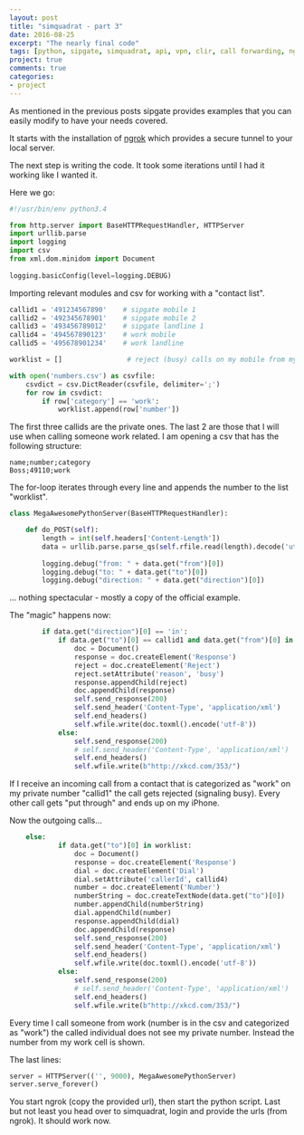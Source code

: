 ```yaml
---
layout: post
title: "simquadrat - part 3"
date: 2016-08-25
excerpt: "The nearly final code"
tags: [python, sipgate, simquadrat, api, vpn, clir, call forwarding, ngrok]
project: true
comments: true
categories:
- project
---
```


As mentioned in the previous posts sipgate provides examples that you can easily modify to have your needs covered.

It starts with the installation of [ngrok](https://ngrok.com/download) which provides a secure tunnel to your local server.

The next step is writing the code. It took some iterations until I had it working like I wanted it.

Here we go:

~~~ python
#!/usr/bin/env python3.4

from http.server import BaseHTTPRequestHandler, HTTPServer
import urllib.parse
import logging
import csv
from xml.dom.minidom import Document
 
logging.basicConfig(level=logging.DEBUG)
~~~

Importing relevant modules and csv for working with a "contact list".

~~~ python
callid1 = '491234567890'    # sipgate mobile 1
callid2 = '492345678901'    # sipgate mobile 2
callid3 = '493456789012'    # sipgate landline 1
callid4 = '494567890123'    # work mobile
callid5 = '495678901234'    # work landline

worklist = []				 # reject (busy) calls on my mobile from my company

with open('numbers.csv') as csvfile:
	csvdict = csv.DictReader(csvfile, delimiter=';')
	for row in csvdict:
		if row['category'] == 'work':
			worklist.append(row['number']) 
~~~

The first three callids are the private ones. The last 2 are those that I will use when calling someone work related.
I am opening a csv that has the following structure:

~~~
name;number;category
Boss;49110;work
~~~

The for-loop iterates through every line and appends the number to the list "worklist".

~~~ python
class MegaAwesomePythonServer(BaseHTTPRequestHandler):

	def do_POST(self):
		length = int(self.headers['Content-Length'])
		data = urllib.parse.parse_qs(self.rfile.read(length).decode('utf-8'))
		
		logging.debug("from: " + data.get("from")[0])
		logging.debug("to: " + data.get("to")[0])
		logging.debug("direction: " + data.get("direction")[0])
~~~

... nothing spectacular - mostly a copy of the official example.

The "magic" happens now:

~~~ python
		if data.get("direction")[0] == 'in':
			if data.get("to")[0] == callid1 and data.get("from")[0] in worklist:
				doc = Document()
				response = doc.createElement('Response')
				reject = doc.createElement('Reject')
				reject.setAttribute('reason', 'busy')
				response.appendChild(reject)
				doc.appendChild(response)                       
				self.send_response(200)
				self.send_header('Content-Type', 'application/xml')
				self.end_headers()
				self.wfile.write(doc.toxml().encode('utf-8'))
			else:
				self.send_response(200)
				# self.send_header('Content-Type', 'application/xml')
				self.end_headers()
				self.wfile.write(b"http://xkcd.com/353/")
~~~

If I receive an incoming call from a contact that is categorized as "work" on my private number "callid1" the call gets rejected (signaling busy).
Every other call gets "put through" and ends up on my iPhone.

Now the outgoing calls...

~~~ python
	else:
			if data.get("to")[0] in worklist:
				doc = Document()
				response = doc.createElement('Response')
				dial = doc.createElement('Dial')
				dial.setAttribute('callerId', callid4) 
				number = doc.createElement('Number')
				numberString = doc.createTextNode(data.get("to")[0])
				number.appendChild(numberString)
				dial.appendChild(number)
				response.appendChild(dial)
				doc.appendChild(response)
				self.send_response(200)
				self.send_header('Content-Type', 'application/xml')
				self.end_headers()
				self.wfile.write(doc.toxml().encode('utf-8'))
			else:
				self.send_response(200)
				# self.send_header('Content-Type', 'application/xml')
				self.end_headers()
				self.wfile.write(b"http://xkcd.com/353/")
~~~

Every time I call someone from work (number is in the csv and categorized as "work") the called individual does not see my private number. Instead the number from my work cell is shown.

The last lines:

~~~ python
server = HTTPServer(('', 9000), MegaAwesomePythonServer)
server.serve_forever()
~~~

You start ngrok (copy the provided url), then start the python script. Last but not least you head over to simquadrat, login and provide the urls (from ngrok).
It should work now.
